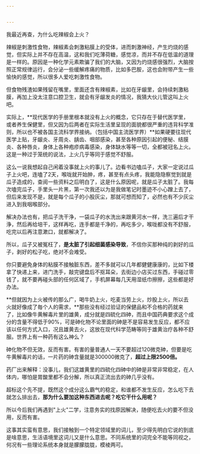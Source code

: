 ```yaml
---


---
```


<p>我最近再查，为什么吃辣椒会上火？</p>
<p>辣椒是刺激性食物，辣椒素会刺激粘膜上的受体，进而刺激神经，产生灼烧的感觉，但实际上并不存在高温，这和我们吃薄荷糖，感觉凉，而并不存在低温的道理是一样的。原因是一种化学元素欺骗了我们的大脑，又因为灼烧感很强烈，大脑按照正常规律运行，会分泌一些缓解疼痛的物质，比如多巴胺，这也会附带产生一些愉快的感觉，所以很多人爱吃刺激性食物。</p>
<p>但食物残渣如果残留在嘴里，里面还含有辣椒素，比如在牙龈里，会持续刺激粘膜，再加上没太注意口腔卫生，就会有牙龈发炎的情况，我猜大伙儿管这叫上火吧。</p>
<p>实际上，**现代医学的手册里根本就没有上火的概念，它只存在于替代医学里，或者养生保健里，但又因为后两者在实际生活里呈现的面貌都很严重的违背科学准则，所以也不被各国主流科学界接纳。（包括中国主流医学界）**如果硬要往现代医学上贴，牙龈炎、牙周炎、龋齿、咽部感染，甚至各种原因引起的便秘、结膜炎、各种唇炎，身体上各种疱疹病毒感染，身体缺水等等一切，全都被冠名上火。这是一种过于笼统的说法，上火几乎等同于感觉不舒服。</p>
<p>这么一说我想起自己闲着没事就上火的事儿了。边看书边嗑瓜子，大家一定说过瓜子上火吧，连嗑了2天，喉咙就开始肿，疼，甚至有点头疼，我能隐隐察觉到就是瓜子造成的，查阅一些资料之后明白了，这是什么原因呢，就是瓜子太脏了。我每次嗑完瓜子，手里头一片黑，第一次我还以为是我做笔记时墨迹不小心蹭上去了，但后来发现不是，就是每个瓜子的小股灰尘，那就可想而知了，必然也有不少灰尘进入到我咽喉部分。</p>
<p>解决办法也有，把瓜子洗干浄，一袋瓜子的水洗出来跟黄河水一样，洗三遍后才干浄，然后再给培干，这样再吃，连手都是千净的，再吃多少，喉咙都没有不舒服，吃完以后再注意漱口，就都解决了。</p>
<p>所以，瓜子又被冤枉了，<strong>是太脏了引起细菌感染导致</strong>，不信你买那种纯的剥好的瓜子，剥好的松子吃，绝对不会难受。</p>
<p>你只要避免身体的粘膜不接触脏东西，差不多就可以几年都健健康康的，比如下楼拿了快递上来，进门洗手，敲完键盘后不抠耳朵，去街边小店买过东西，手碰过零钱了，就不要再碰头部的任何区域了，手机屏幕每几天用湿纸巾擦擦，这些都是好办法。</p>
<p>**但就因为上火被传的那么广，喝牛奶上火，吃麦当劳上火，炒股上火，所以去火就好像成了毎个人的需求，**那些没有经过验证的保健品和不合格的药就来了，比如像牛黄解毒片里的雄黄，成分就是四硫化四砷，而且中国药典要求这个成分的含量不得低于90%，可是砷化物不论里面的砷是不是容易发生反应，都不应该以任何方式入口，况且雄黄去火，这放在现代科学范畴等同于雄黄治疗各种不舒服。世界上有一种药有这么神么？</p>
<p>砷化物不但无效，反而有害。有害的量普通人一天不要超过120微克砷，但要是吃牛黄解毒片的话，一片药的砷含量就是300000微克了，<strong>超过上限2500倍。</strong></p>
<p>药厂出来解释：没事儿，我们这雄黄里的四硫化四砷中的砷是非常非常稳定，在人体内，哪怕是胃酸里都不会分解，所以真正流出去的砷几乎没有。</p>
<p>超标这个先不提，既然这个成分这么霸气的稳定，和谁都不发生反应，怎么吃下去就怎么排出去，<strong>那为什么要加这种东西进去呢？吃它干什么用呢？</strong></p>
<p>所以今后我们再遇到"上火"二学，注意务实的找原因解决，随便吃去火的要不但没用，反而有害。</p>
<p>这事其实蛮有意思，我们接触到一个特定领域里的词儿，至少得先明白它说的到底是啥意思，生活语境里这词儿又是什么意思。不同系统里的词完全不能等同视之，何况有一些理论系统本身就是朦朦胧胧，模棱两可。</p>

